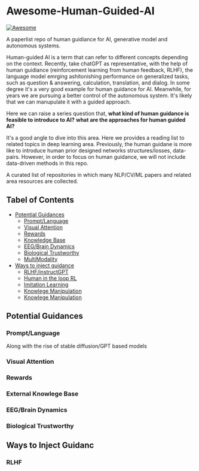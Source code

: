 # Awesome-Human-Guided-AI 

[![Awesome](https://awesome.re/badge.svg)](https://awesome.re)

A paperlist repo of human guidiance for AI, generative model and autonomous systems.  

Human-guided AI is a term that can refer to different concepts depending on the context. 
Recently, take chatGPT as representative, with the help of human guidiance (reinforcement learning from human feedback, RLHF), the language model emrging ashitonishing performance on generalized tasks, such as question & answering, calculation, translation, and dialog. In some degree it's a very good example for human guidance for AI.
Meanwhile, for years we are pursuing a better control of the autonomous system. It's likely that we can manupulate it with a guided approach. 

Here we can raise a series question that, **what kind of human guidance is feasible to introduce to AI?**  **what are the approaches for human guided AI?**

It's a good angle to dive into this area. Here we provides a reading list to related topics in deep learning area. 
Previously, the human guidane is more like to introduce human prior designed networks structures/losses, data-pairs. However, in order to focus on human guidance, we will not include data-driven methods in this repo. 



A curated list of repositories in which many NLP/CV/ML papers and related area resources are collected.


## Tabel of Contents

- [Potential Guidances](#potential-guidances)
  - [Prompt/Language](#prompt/language)
  - [Visual Attention](#visual-attention)
  - [Rewards](#rewards)
  - [Knowledge Base](#data-base)
  - [EEG/Brain Dynamics](#eeg/brain-dynamics)
  - [Biological Trustworthy](#biological-trustworthy)
  - [MultiModality](#multimodality)
- [Ways to inject guidance](#awesome-paper-list)
  - [RLHF/instructGPT](#rlhf)
  - [Human in the loop RL](#RLHF)
  - [Imitation Learning](#RLHF)
  - [Knowlege Manipulation](#RLHF)
  - [Knowlege Manipulation](#RLHF)


## Potential Guidances

### Prompt/Language

Along with the rise of stable diffusion/GPT based models


### Visual Attention 

### Rewards

### External Knowlege Base

### EEG/Brain Dynamics

### Biological Trustworthy


## Ways to Inject Guidanc

### RLHF

